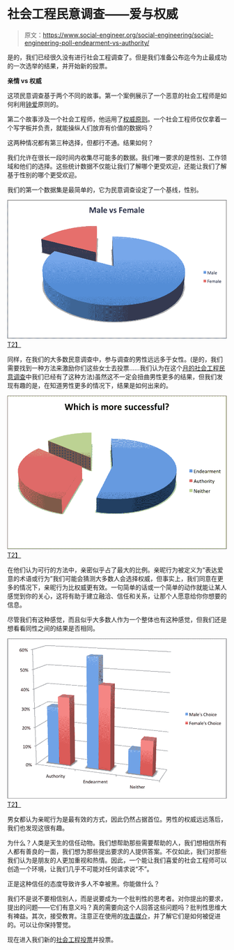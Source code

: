 # 社会工程民意调查——爱与权威

> 原文：<https://www.social-engineer.org/social-engineering/social-engineering-poll-endearment-vs-authority/>

是的，我们已经很久没有进行社会工程调查了。但是我们准备公布迄今为止最成功的一次选举的结果，并开始新的投票。

**亲情 vs 权威**

这项民意调查基于两个不同的故事。第一个案例展示了一个恶意的社会工程师是如何利用[钟爱](https://www.social-engineer.org/framework/influencing-others/influence-tactics/liking/)原则的。

第二个故事涉及一个社会工程师，他运用了[权威原则](https://www.social-engineer.org/framework/influencing-others/influence-tactics/authority/)。一个社会工程师仅仅拿着一个写字板并负责，就能操纵人们放弃有价值的数据吗？

这两种情况都有第三种选择，但都行不通。结果如何？

我们允许在很长一段时间内收集尽可能多的数据。我们唯一要求的是性别、工作领域和他们的选择。这些统计数据不仅能让我们了解哪个更受欢迎，还能让我们了解基于性别的哪个更受欢迎。

我们的第一个数据集是最简单的，它为民意调查设定了一个基线，性别。

[![](img/0c8442fcf8d7e3a95ff3fb5104ba12f7.png "MaleFemale")T2】](https://www.social-engineer.org/polls/social-engineering-poll-endearment-vs-authority/attachment/malefemale/)

同样，在我们的大多数民意调查中，参与调查的男性远远多于女性。(是的，我们需要找到一种方法来激励你们这些女士去投票……我们认为在这个[月的社会工程民意调查](https://www.social-engineer.org/social_engineering_polls/ "Social Engineering Poll")中我们已经有了这种方法)虽然这不一定会扭曲男性更多的结果，但我们发现有趣的是，在知道男性更多的情况下，结果是如何出来的。

[![](img/31a2110060bfab99d749fc342dbe4476.png "MoreSuccess")T2】](https://www.social-engineer.org/polls/social-engineering-poll-endearment-vs-authority/attachment/moresuccess/)

在他们认为可行的方法中，亲密似乎占了最大的比例。亲昵行为被定义为“表达爱意的术语或行为”我们可能会猜测大多数人会选择权威，但事实上，我们同意在更多的情况下，亲昵行为比权威更有效。一句简单的话或一个简单的动作就能让某人感觉到你的关心，这将有助于建立融洽、信任和关系，让那个人愿意给你你想要的信息。

尽管我们有这种感觉，而且似乎大多数人作为一个整体也有这种感觉，但我们还是想看看同性之间的结果是否相同。

[![](img/8db4ef8b6988e05d37b4b5a0a95ad985.png "TypeByGender")T2】](https://www.social-engineer.org/polls/social-engineering-poll-endearment-vs-authority/attachment/typebygender/)

男女都认为亲昵行为是最有效的方式，因此仍然占据首位。男性的权威远远落后，我们也发现这很有趣。

为什么？人类是天生的信任动物。我们想帮助那些需要帮助的人，我们想相信所有人都有善良的一面，我们想为那些提出要求的人提供答案。不仅如此，我们对那些我们认为是朋友的人更加重视和热情。因此，一个能让我们喜爱的社会工程师可以创造一个环境，让我们几乎不可能对任何请求说“不”。

正是这种信任的态度导致许多人不幸被黑。你能做什么？

我们不是说不要相信别人，而是说要成为一个批判性的思考者。对你提出的要求，提出的问题——它们有意义吗？真的需要向这个人回答这些问题吗？批判性思维大有裨益。其次，接受教育。注意正在使用的[攻击媒介](https://www.social-engineer.org/framework/attack-vectors/)，并了解它们是如何被促进的。可以让你保持警觉。

现在进入我们新的[社会工程投票](https://www.social-engineer.org/social_engineering_polls/ "SE Polls")并投票。